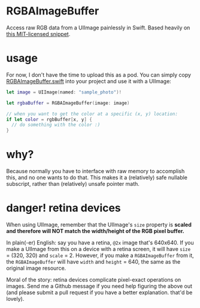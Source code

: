 # RGBAImageBuffer

Access raw RGB data from a UIImage painlessly in Swift. Based heavily on [this MIT-licensed snippet](https://gist.github.com/PaulSolt/739132).

# usage

For now, I don't have the time to upload this as a pod. You can simply copy [RGBAImageBuffer.swift](../master/RGBAImageBuffer/RGBAImageBuffer.swift) into your project and use it with a UIImage:

```swift
let image = UIImage(named: "sample_photo")!

let rgbaBuffer = RGBAImageBuffer(image: image)

// when you want to get the color at a specific (x, y) location:
if let color = rgbBuffer[x, y] {
  // do something with the color :)
}
```

# why?

Because normally you have to interface with raw memory to accomplish this, and no one wants to do that. This makes it a (relatively) safe nullable subscript, rather than (relatively) unsafe pointer math.

# danger! retina devices

When using UIImage, remember that the UIImage's `size` property is **scaled and therefore will NOT match the width/height of the RGB pixel buffer.**

In plain(-er) English: say you have a retina, `@2x` image that's 640x640. If you make a UIImage from this on a device with a retina screen, it will have `size` = (320, 320) and `scale` = 2. However, if you make a `RGBAImageBuffer` from it, the `RGBAImageBuffer` will have `width` and `height` = 640, the same as the original image resource.

Moral of the story: retina devices complicate pixel-exact operations on images. Send me a Github message if you need help figuring the above out (and please submit a pull request if you have a better explanation. that'd be lovely).
